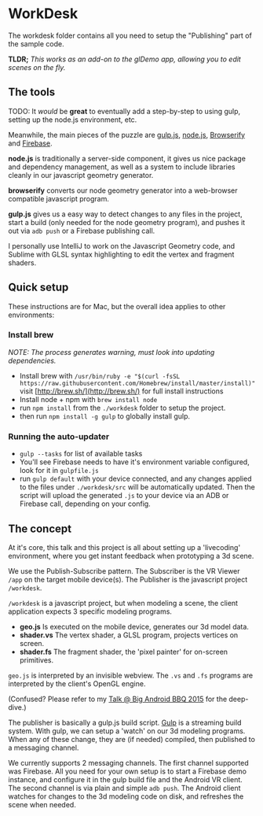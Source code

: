 # WorkDesk

The workdesk folder contains all you need to setup the "Publishing" part of the sample code.

**TLDR;** *This works as an add-on to the glDemo app, allowing you to edit scenes on the fly.*

## The tools

TODO: It *would* be **great** to eventually add a step-by-step to using gulp, setting up the node.js environment, etc.

Meanwhile, the main pieces of the puzzle are [gulp.js](http://gulpjs.com/), [node.js](https://nodejs.org/en/), [Browserify](http://browserify.org/) and [Firebase](https://www.firebase.com/).

**node.js** is traditionally a server-side component, it gives us nice package and dependency management, as well as a system to include libraries cleanly in our javascript geometry generator. 

**browserify** converts our node geometry generator into a web-browser compatible javascript program.

**gulp.js** gives us a easy way to detect changes to any files in the project, start a build (only needed for the node geometry program), and pushes it out via `adb push` or a Firebase publishing call.

I personally use IntelliJ to work on the Javascript Geometry code, and Sublime with GLSL syntax highlighting to edit the vertex and fragment shaders.

## Quick setup

These instructions are for Mac, but the overall idea applies to other environments:

### Install brew 
_NOTE: The process generates warning, must look into updating dependencies._

- Install brew with `/usr/bin/ruby -e "$(curl -fsSL https://raw.githubusercontent.com/Homebrew/install/master/install)"` 
visit [http://brew.sh/](http://brew.sh/) for full install instructions
- Install node + npm with `brew install node`
- run `npm install` from the `./workdesk` folder to setup the project.
- then run `npm install -g gulp` to globally install gulp.

### Running the auto-updater

- `gulp --tasks` for list of available tasks
- You'll see Firebase needs to have it's environment variable configured, look for it in `gulpfile.js`
- run `gulp default` with your device connected, and any changes applied to the files under `./workdesk/src` will be automatically updated. Then the script will upload the generated `.js` to your device via an ADB or Firebase call, depending on your config.

## The concept

At it's core, this talk and this project is all about setting up a 'livecoding' environment, where you get instant feedback when prototyping a 3d scene. 

We use the Publish-Subscribe pattern. The Subscriber is the VR Viewer `/app` on the target mobile device(s). The Publisher is the javascript project `/workdesk`. 

`/workdesk` is a javascript project, but when modeling a scene, the client application expects 3 specific modeling programs. 

- **geo.js** Is executed on the mobile device, generates our 3d model data.
- **shader.vs** The vertex shader, a GLSL program, projects vertices on screen.
- **shader.fs** The fragment shader, the 'pixel painter' for on-screen primitives. 

`geo.js` is interpreted by an invisible webview. The `.vs` and `.fs` programs are interpreted by the client's OpenGL engine.

(Confused? Please refer to my [Talk @ Big Android BBQ 2015](https://youtu.be/bi4YTryqY-Q?list=PLWz5rJ2EKKc_HyE1QX9heAgTPdAMqc50z) for the deep-dive.)

The publisher is basically a gulp.js build script. [Gulp](http://gulpjs.com/) is a streaming build system. With gulp, we can setup a 'watch' on our 3d modeling programs. When any of these change, they are (if needed) compiled, then published to a messaging channel.

We currently supports 2 messaging channels. The first channel supported was Firebase. All you need for your own setup is to start a Firebase demo instance, and configure it in the gulp build file and the Android VR client. The second channel is via plain and simple `adb push`. The Android client watches for changes to the 3d modeling code on disk, and refreshes the scene when needed.

